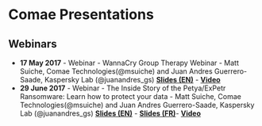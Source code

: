 # Comae Presentations
## Webinars
* **17 May 2017** - Webinar - WannaCry Group Therapy Webinar - Matt Suiche, Comae Technologies(@msuiche) and Juan Andres Guerrero-Saade, Kaspersky Lab (@juanandres_gs) [**Slides (EN)**](https://github.com/comaeio/slides/blob/master/Webinar%20-%20Comae%20%2B%20Kaspersky%20-%20WannaCry%20Group%20Therapy%20Webinar.pdf) - [**Video**](https://www.youtube.com/watch?v=bZFNsxPJvCI&feature=youtu.be)
* **29 June 2017** - Webinar - The Inside Story of the Petya/ExPetr Ransomware: Learn how to protect your data - Matt Suiche, Comae Technologies(@msuiche) and Juan Andres Guerrero-Saade, Kaspersky Lab (@juanandres_gs) [**Slides (EN)**](https://github.com/comaeio/slides/blob/master/Webinar%20-%20Comae%20%2B%20Kaspersky%20-%20Petya%20exPetr%20Ransomware.pdf) - [**Slides (FR)**](https://github.com/comaeio/slides/blob/master/Webinar%20-%20Comae%20%2B%20Kaspersky%20-%20Petya%20exPetr%20Ransomware%20-FR.pdf)- [**Video**](https://youtu.be/b4RXy7Qja3I?t=1004)

